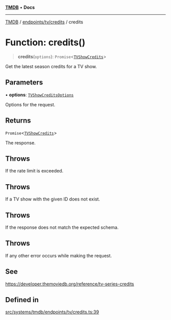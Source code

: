 [**TMDB**](../../../../README.md) • **Docs**

***

[TMDB](../../../../README.md) / [endpoints/tv/credits](../README.md) / credits

# Function: credits()

> **credits**(`options`): `Promise`\<[`TVShowCredits`](../../../../structs/Schemas/type-aliases/TVShowCredits.md)\>

Get the latest season credits for a TV show.

## Parameters

• **options**: [`TVShowCreditsOptions`](../type-aliases/TVShowCreditsOptions.md)

Options for the request.

## Returns

`Promise`\<[`TVShowCredits`](../../../../structs/Schemas/type-aliases/TVShowCredits.md)\>

The response.

## Throws

If the rate limit is exceeded.

## Throws

If a TV show with the given ID does not exist.

## Throws

If the response does not match the expected schema.

## Throws

If any other error occurs while making the request.

## See

https://developer.themoviedb.org/reference/tv-series-credits

## Defined in

[src/systems/tmdb/endpoints/tv/credits.ts:39](https://github.com/Norviah/media-hub/blob/b0accce5c447ccf1a18696f3cb0baef1f5bd16be/src/systems/tmdb/endpoints/tv/credits.ts#L39)
